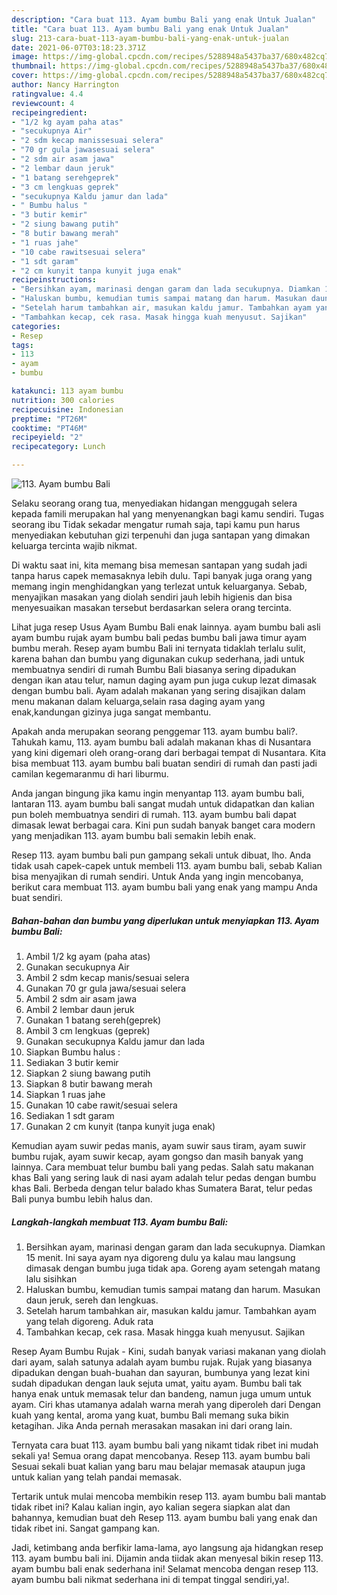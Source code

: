 ```yaml
---
description: "Cara buat 113. Ayam bumbu Bali yang enak Untuk Jualan"
title: "Cara buat 113. Ayam bumbu Bali yang enak Untuk Jualan"
slug: 213-cara-buat-113-ayam-bumbu-bali-yang-enak-untuk-jualan
date: 2021-06-07T03:18:23.371Z
image: https://img-global.cpcdn.com/recipes/5288948a5437ba37/680x482cq70/113-ayam-bumbu-bali-foto-resep-utama.jpg
thumbnail: https://img-global.cpcdn.com/recipes/5288948a5437ba37/680x482cq70/113-ayam-bumbu-bali-foto-resep-utama.jpg
cover: https://img-global.cpcdn.com/recipes/5288948a5437ba37/680x482cq70/113-ayam-bumbu-bali-foto-resep-utama.jpg
author: Nancy Harrington
ratingvalue: 4.4
reviewcount: 4
recipeingredient:
- "1/2 kg ayam paha atas"
- "secukupnya Air"
- "2 sdm kecap manissesuai selera"
- "70 gr gula jawasesuai selera"
- "2 sdm air asam jawa"
- "2 lembar daun jeruk"
- "1 batang serehgeprek"
- "3 cm lengkuas geprek"
- "secukupnya Kaldu jamur dan lada"
- " Bumbu halus "
- "3 butir kemir"
- "2 siung bawang putih"
- "8 butir bawang merah"
- "1 ruas jahe"
- "10 cabe rawitsesuai selera"
- "1 sdt garam"
- "2 cm kunyit tanpa kunyit juga enak"
recipeinstructions:
- "Bersihkan ayam, marinasi dengan garam dan lada secukupnya. Diamkan 15 menit. Ini saya ayam nya digoreng dulu ya kalau mau langsung dimasak dengan bumbu juga tidak apa. Goreng ayam setengah matang lalu sisihkan"
- "Haluskan bumbu, kemudian tumis sampai matang dan harum. Masukan daun jeruk, sereh dan lengkuas."
- "Setelah harum tambahkan air, masukan kaldu jamur. Tambahkan ayam yang telah digoreng. Aduk rata"
- "Tambahkan kecap, cek rasa. Masak hingga kuah menyusut. Sajikan"
categories:
- Resep
tags:
- 113
- ayam
- bumbu

katakunci: 113 ayam bumbu 
nutrition: 300 calories
recipecuisine: Indonesian
preptime: "PT26M"
cooktime: "PT46M"
recipeyield: "2"
recipecategory: Lunch

---
```



![113. Ayam bumbu Bali](https://img-global.cpcdn.com/recipes/5288948a5437ba37/680x482cq70/113-ayam-bumbu-bali-foto-resep-utama.jpg)

Selaku seorang orang tua, menyediakan hidangan menggugah selera kepada famili merupakan hal yang menyenangkan bagi kamu sendiri. Tugas seorang ibu Tidak sekadar mengatur rumah saja, tapi kamu pun harus menyediakan kebutuhan gizi terpenuhi dan juga santapan yang dimakan keluarga tercinta wajib nikmat.

Di waktu  saat ini, kita memang bisa memesan santapan yang sudah jadi tanpa harus capek memasaknya lebih dulu. Tapi banyak juga orang yang memang ingin menghidangkan yang terlezat untuk keluarganya. Sebab, menyajikan masakan yang diolah sendiri jauh lebih higienis dan bisa menyesuaikan masakan tersebut berdasarkan selera orang tercinta. 

Lihat juga resep Usus Ayam Bumbu Bali enak lainnya. ayam bumbu bali asli ayam bumbu rujak ayam bumbu bali pedas bumbu bali jawa timur ayam bumbu merah. Resep ayam bumbu Bali ini ternyata tidaklah terlalu sulit, karena bahan dan bumbu yang digunakan cukup sederhana, jadi untuk membuatnya sendiri di rumah Bumbu Bali biasanya sering dipadukan dengan ikan atau telur, namun daging ayam pun juga cukup lezat dimasak dengan bumbu bali. Ayam adalah makanan yang sering disajikan dalam menu makanan dalam keluarga,selain rasa daging ayam yang enak,kandungan gizinya juga sangat membantu.

Apakah anda merupakan seorang penggemar 113. ayam bumbu bali?. Tahukah kamu, 113. ayam bumbu bali adalah makanan khas di Nusantara yang kini digemari oleh orang-orang dari berbagai tempat di Nusantara. Kita bisa membuat 113. ayam bumbu bali buatan sendiri di rumah dan pasti jadi camilan kegemaranmu di hari liburmu.

Anda jangan bingung jika kamu ingin menyantap 113. ayam bumbu bali, lantaran 113. ayam bumbu bali sangat mudah untuk didapatkan dan kalian pun boleh membuatnya sendiri di rumah. 113. ayam bumbu bali dapat dimasak lewat berbagai cara. Kini pun sudah banyak banget cara modern yang menjadikan 113. ayam bumbu bali semakin lebih enak.

Resep 113. ayam bumbu bali pun gampang sekali untuk dibuat, lho. Anda tidak usah capek-capek untuk membeli 113. ayam bumbu bali, sebab Kalian bisa menyajikan di rumah sendiri. Untuk Anda yang ingin mencobanya, berikut cara membuat 113. ayam bumbu bali yang enak yang mampu Anda buat sendiri.

<!--inarticleads1-->

##### Bahan-bahan dan bumbu yang diperlukan untuk menyiapkan 113. Ayam bumbu Bali:

1. Ambil 1/2 kg ayam (paha atas)
1. Gunakan secukupnya Air
1. Ambil 2 sdm kecap manis/sesuai selera
1. Gunakan 70 gr gula jawa/sesuai selera
1. Ambil 2 sdm air asam jawa
1. Ambil 2 lembar daun jeruk
1. Gunakan 1 batang sereh(geprek)
1. Ambil 3 cm lengkuas (geprek)
1. Gunakan secukupnya Kaldu jamur dan lada
1. Siapkan  Bumbu halus :
1. Sediakan 3 butir kemir
1. Siapkan 2 siung bawang putih
1. Siapkan 8 butir bawang merah
1. Siapkan 1 ruas jahe
1. Gunakan 10 cabe rawit/sesuai selera
1. Sediakan 1 sdt garam
1. Gunakan 2 cm kunyit (tanpa kunyit juga enak)


Kemudian ayam suwir pedas manis, ayam suwir saus tiram, ayam suwir bumbu rujak, ayam suwir kecap, ayam gongso dan masih banyak yang lainnya. Cara membuat telur bumbu bali yang pedas. Salah satu makanan khas Bali yang sering lauk di nasi ayam adalah telur pedas dengan bumbu khas Bali. Berbeda dengan telur balado khas Sumatera Barat, telur pedas Bali punya bumbu lebih halus dan. 

<!--inarticleads2-->

##### Langkah-langkah membuat 113. Ayam bumbu Bali:

1. Bersihkan ayam, marinasi dengan garam dan lada secukupnya. Diamkan 15 menit. Ini saya ayam nya digoreng dulu ya kalau mau langsung dimasak dengan bumbu juga tidak apa. Goreng ayam setengah matang lalu sisihkan
1. Haluskan bumbu, kemudian tumis sampai matang dan harum. Masukan daun jeruk, sereh dan lengkuas.
1. Setelah harum tambahkan air, masukan kaldu jamur. Tambahkan ayam yang telah digoreng. Aduk rata
1. Tambahkan kecap, cek rasa. Masak hingga kuah menyusut. Sajikan


Resep Ayam Bumbu Rujak - Kini, sudah banyak variasi makanan yang diolah dari ayam, salah satunya adalah ayam bumbu rujak. Rujak yang biasanya dipadukan dengan buah-buahan dan sayuran, bumbunya yang lezat kini sudah dipadukan dengan lauk sejuta umat, yaitu ayam. Bumbu bali tak hanya enak untuk memasak telur dan bandeng, namun juga umum untuk ayam. Ciri khas utamanya adalah warna merah yang diperoleh dari Dengan kuah yang kental, aroma yang kuat, bumbu Bali memang suka bikin ketagihan. Jika Anda pernah merasakan masakan ini dari orang lain. 

Ternyata cara buat 113. ayam bumbu bali yang nikamt tidak ribet ini mudah sekali ya! Semua orang dapat mencobanya. Resep 113. ayam bumbu bali Sesuai sekali buat kalian yang baru mau belajar memasak ataupun juga untuk kalian yang telah pandai memasak.

Tertarik untuk mulai mencoba membikin resep 113. ayam bumbu bali mantab tidak ribet ini? Kalau kalian ingin, ayo kalian segera siapkan alat dan bahannya, kemudian buat deh Resep 113. ayam bumbu bali yang enak dan tidak ribet ini. Sangat gampang kan. 

Jadi, ketimbang anda berfikir lama-lama, ayo langsung aja hidangkan resep 113. ayam bumbu bali ini. Dijamin anda tiidak akan menyesal bikin resep 113. ayam bumbu bali enak sederhana ini! Selamat mencoba dengan resep 113. ayam bumbu bali nikmat sederhana ini di tempat tinggal sendiri,ya!.

